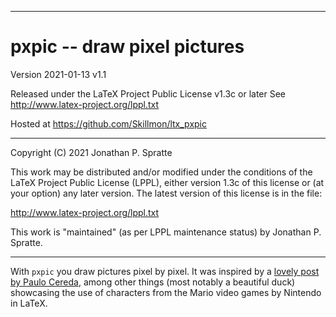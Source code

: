 
-------------------------------------------------------------------------------
# pxpic -- draw pixel pictures

Version 2021-01-13 v1.1

Released under the LaTeX Project Public License v1.3c or later
See http://www.latex-project.org/lppl.txt

Hosted at https://github.com/Skillmon/ltx_pxpic

-------------------------------------------------------------------------------

Copyright (C) 2021 Jonathan P. Spratte

This  work may be  distributed and/or  modified under  the conditions  of the
LaTeX Project Public License (LPPL),  either version 1.3c  of this license or
(at your option) any later version.  The latest version of this license is in
the file:

  http://www.latex-project.org/lppl.txt

This work is "maintained" (as per LPPL maintenance status) by
  Jonathan P. Spratte.

-------------------------------------------------------------------------------

With `pxpic` you draw pictures pixel by pixel. It was inspired by a [lovely post
by Paulo Cereda](https://tex.stackexchange.com/a/63759/117050), among other
things (most notably a beautiful duck) showcasing the use of characters from the
Mario video games by Nintendo in LaTeX.
